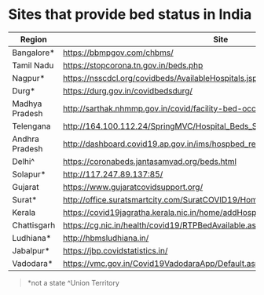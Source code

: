 # Sites that provide bed status in India

Region         | Site                                                                             | Scraped
---            | ---                                                                              | ---
Bangalore*     | https://bbmpgov.com/chbms/                                                       | yes
Tamil Nadu     | https://stopcorona.tn.gov.in/beds.php                                            | yes
Nagpur*        | https://nsscdcl.org/covidbeds/AvailableHospitals.jsp                             | yes
Durg*          | https://durg.gov.in/covidbedsdurg/                                               | no
Madhya Pradesh | http://sarthak.nhmmp.gov.in/covid/facility-bed-occupancy-dashboard/              | no
Telengana      | http://164.100.112.24/SpringMVC/Hospital_Beds_Statistic_Bulletin_citizen.htm     | no
Andhra Pradesh | http://dashboard.covid19.ap.gov.in/ims/hospbed_reports/                          | no
Delhi^         | https://coronabeds.jantasamvad.org/beds.html                                     | yes
Solapur*       | http://117.247.89.137:85/                                                        | no
Gujarat        | https://www.gujaratcovidsupport.org/                                             | no
Surat*         | http://office.suratsmartcity.com/SuratCOVID19/Home/COVID19BedAvailabilitydetails | no
Kerala         | https://covid19jagratha.kerala.nic.in/home/addHospitalDashBoard                  | no
Chattisgarh    | https://cg.nic.in/health/covid19/RTPBedAvailable.aspx                            | no
Ludhiana*      | http://hbmsludhiana.in/                                                          | no
Jabalpur*      | https://jbp.covidstatistics.in/                                                  | no
Vadodara*      | https://vmc.gov.in/Covid19VadodaraApp/Default.aspx                               | yes
> *not a state
> ^Union Territory
